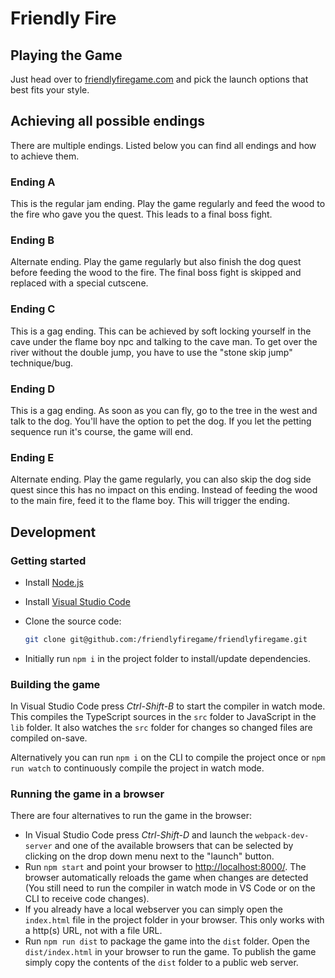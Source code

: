 # Friendly Fire

## Playing the Game

Just head over to [friendlyfiregame.com](https://friendlyfiregame.com/) and pick the
launch options that best fits your style.

## Achieving all possible endings

There are multiple endings. Listed below you can find all endings and how to
achieve them.

### Ending A

This is the regular jam ending. Play the game regularly and feed the wood to the fire who gave you the quest.
This leads to a final boss fight.

### Ending B

Alternate ending. Play the game regularly but also finish the dog quest before feeding the wood to the fire.
The final boss fight is skipped and replaced with a special cutscene.

### Ending C

This is a gag ending. This can be achieved by soft locking yourself in the cave under the flame boy npc and talking
to the cave man. To get over the river without the double jump, you have to use the "stone skip jump" technique/bug.

### Ending D

This is a gag ending. As soon as you can fly, go to the tree in the west and talk to the dog. You'll have the option
to pet the dog. If you let the petting sequence run it's course, the game will end.

### Ending E

Alternate ending. Play the game regularly, you can also skip the dog side quest since this has no impact on this ending.
Instead of feeding the wood to the main fire, feed it to the flame boy. This will trigger the ending.

## Development

### Getting started

* Install [Node.js](https://nodejs.org/)
* Install [Visual Studio Code](https://code.visualstudio.com/)
* Clone the source code:

  ```sh
  git clone git@github.com:/friendlyfiregame/friendlyfiregame.git
  ```

* Initially run `npm i` in the project folder to install/update dependencies.

### Building the game

In Visual Studio Code press *Ctrl-Shift-B* to start the compiler in watch mode. This compiles the
TypeScript sources in the `src` folder to JavaScript in the `lib` folder. It also watches the `src`
folder for changes so changed files are compiled on-save.

Alternatively you can run `npm i` on the CLI to compile the project once or
`npm run watch` to continuously compile the project in watch mode.

### Running the game in a browser

There are four alternatives to run the game in the browser:

* In Visual Studio Code press *Ctrl-Shift-D* and launch the `webpack-dev-server` and
  one of the available browsers that can be selected by clicking on the drop down menu next to
  the "launch" button.
* Run `npm start` and point your browser to <http://localhost:8000/>. The browser automatically
  reloads the game when changes are detected (You still need to run the compiler in watch mode in VS
  Code or on the CLI to receive code changes).
* If you already have a local webserver you can simply open the `index.html` file in the project
  folder in your browser. This only works with a http(s) URL, not with a file URL.
* Run `npm run dist` to package the game into the `dist` folder. Open the `dist/index.html` in your
  browser to run the game. To publish the game simply copy the contents of the `dist` folder to a
  public web server.
